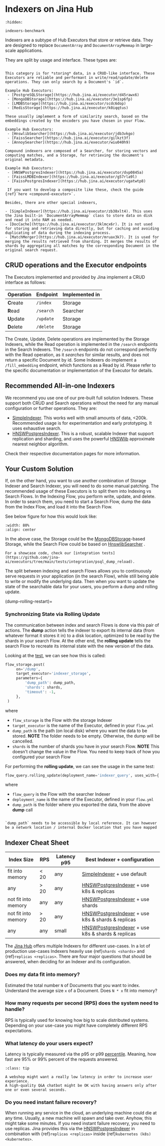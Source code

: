 # Indexers on Jina Hub

```{toctree}
:hidden:

indexers-benchmark
```

Indexers are a subtype of Hub Executors that store or retrieve data. They are designed to replace `DocumentArray` and `DocumentArrayMemmap` in large-scale applications.

They are split by usage and interface. These types are:

```{tab} Storage

This category is for *storing* data, in a CRUD-like interface. These Executors are reliable and performant in write/read/update/delete operations. They can only search by a Document's `id`.

Example Hub Executors:
 - [PostgreSQLStorage](https://hub.jina.ai/executor/d45rawx6)
 - [MongoDBStorage](https://hub.jina.ai/executor/3e1sp6fp)
 - [LMDBStorage](https://hub.jina.ai/executor/scdc6dop)
 - [RedisStorage](https://hub.jina.ai/executor/k0iqqtus)
```
```{tab} Vector Searcher
These usually implement a form of similarity search, based on the embeddings created by the encoders you have chosen in your Flow.

Example Hub Executors:
 - [HnswlibSearcher](https://hub.jina.ai/executor/jdb3vkgo) 
 - [FaissSearcher](https://hub.jina.ai/executor/gilkzt3f)
 - [AnnoySearcher](https://hub.jina.ai/executor/wiu040h9) 
```
```{tab} Compound Indexer
Compound indexers are composed of a Searcher, for storing vectors and computing matches, and a Storage, for retrieving the document's original metadata.

Example Hub Executors:
 - [HNSWPostgresIndexer](https://hub.jina.ai/executor/dvp0845a)
 - [FaissLMDBIndexer](https://hub.jina.ai/executor/g57rla9l)
 - [FaissPostgresIndexer](https://hub.jina.ai/executor/ugatwtp8)
 
 If you want to develop a composite like these, check the guide {ref}`here <compound-executor>`.
```

```{tip}
Besides, there are other special indexers,

- [SimpleIndexer](https://hub.jina.ai/executor/zb38xlt4). This uses the Jina built-in `DocumentArrayMemmap` class to store data on disk and read it into RAM as needed. 
- [DocCache](https://hub.jina.ai/executor/3klmcx6r). It is not used for storing and retrieving data directly, but for caching and avoiding duplicating of data during the indexing process.
- [MatchMerger](https://hub.jina.ai/executor/mruax3k7). It is used for merging the results retrieved from sharding. It merges the results of shards by aggregating all matches by the corresponding Document in the original search request. 

```

## CRUD operations and the Executor endpoints

The Executors implemented and provided by Jina implement a CRUD interface as follows:

| Operation  | Endpoint  | Implemented in |
|------------|-----------|----------------|
| **C**reate | `/index`  | Storage        |
| **R**ead   | `/search` | Searcher       |
| **U**pdate | `/update` | Storage        |
| **D**elete | `/delete` | Storage        |

The Create, Update, Delete operations are implemented by the Storage Indexers, while the Read operation is implemented in the `/search` endpoints in the Search Indexers. 
The `/search` endpoints do not correspond perfectly with the Read operation, as it _searches_ for similar results, and does not return a specific Document by id.
Some Indexers do implement a `/fill_embedding` endpoint, which functions as a Read by id.
Please refer to the specific documentation or implementation of the Executor for details.

## Recommended All-in-one Indexers

We recommend you use one of our pre-built full solution Indexers.
These support both CRUD and Search operations without the need for any manual configuration or further operations.
They are: 

- [SimpleIndexer](https://hub.jina.ai/executor/zb38xlt4). This works well with small amounts of data, <200k. Recommended usage is for experimentation and early prototyping. It uses exhaustive search.
- [HNSWPostgresIndexer](https://hub.jina.ai/executor/dvp0845a). This is a robust, scalable Indexer that support replication and sharding, and uses the powerful [HNSWlib](https://github.com/nmslib/hnswlib) approximate nearest neighbor algorithm.

Check their respective documentation pages for more information. 

## Your Custom Solution

If, on the other hand, you want to use another combination of Storage Indexer and Search Indexer, you will need to do some manual patching.
The recommended usage of these Executors is to split them into Indexing vs Search Flows.
In the Indexing Flow, you perform write, update, and delete.
In order to search them, you need to start a Search Flow, dump the data from the Index Flow, and load it into the Search Flow.

See below figure for how this would look like:

```{figure} ../../../.github/images/replicas.png
:width: 80%
:align: center
```

In the above case, the Storage could be the [MongoDBStorage](https://hub.jina.ai/executor/3e1sp6fp)-based Storage, while the Search Flow could be based on [HnswlibSearcher](https://hub.jina.ai/executor/jdb3vkgo) .

```{tip}
For a showcase code, check our [integration tests](https://github.com/jina-ai/executors/tree/main/tests/integration/psql_dump_reload).
```

The split between indexing and search Flows allows you to continuously serve requests in your application (in the search Flow), while still being able to write or modify the underlying data. Then when you want to update the state of the searchable data for your users, you perform a dump and rolling update.

(dump-rolling-restart)=
### Synchronizing State via Rolling Update

The communication between index and search Flows is done via this pair of actions.
The **dump** action tells the indexer to export its internal data (from whatever format it stores it in) to a disk location, optimized to be read by the shards in your search Flow.
At the other end, the **rolling update** tells the search Flow to recreate its internal state with the new version of the data.

Looking at the [test](https://github.com/jina-ai/executors/tree/main/tests/integration/psql_dump_reload/test_dump_psql.py), we can see how this is called:

```python
flow_storage.post(
     on='/dump',
     target_executor='indexer_storage',
     parameters={
         'dump_path': dump_path,
         'shards': shards,
         'timeout': -1,
     },
 )
```

where

- `flow_storage` is the Flow with the storage Indexer
- `target_executor` is the name of the Executor, defined in your `flow.yml`
- `dump_path` is the path (on local disk) where you want the data to be stored. **NOTE** The folder needs to be empty. Otherwise, the dump will be cancelled. 
- `shards` is the number of shards you have in your search Flow. **NOTE** This doesn't change the value in the Flow. You need to keep track of how you configured your search Flow

For performing the **rolling update**, we can see the usage in the same test:

```python
flow_query.rolling_update(deployment_name='indexer_query', uses_with={'dump_path': dump_path})
```

where

- `flow_query` is the Flow with the searcher Indexer
- `deployment_name` is the name of the Executor, defined in your `flow.yml`
- `dump_path` is the folder where you exported the data, from the above **dump** call

```{note}

`dump_path` needs to be accessible by local reference. It can however be a network location / internal Docker location that you have mapped 

```

## Indexer Cheat Sheet

| Index Size | RPS | Latency p95 | Best Indexer + configuration |
| --- | --- | --- | --- |
| fit into memory | < 20 | any | [SimpleIndexer](https://hub.jina.ai/executor/zb38xlt4) + use default |
| any | > 20 | any | [HNSWPostgresIndexer](https://hub.jina.ai/executor/dvp0845a) + use k8s & replicas |
| not fit into memory | any | any | [HNSWPostgresIndexer](https://hub.jina.ai/executor/dvp0845a) + use shards |
| not fit into memory | > 20 | any | [HNSWPostgresIndexer](https://hub.jina.ai/executor/dvp0845a) + use k8s & shards & replicas|
| any | any | small | [HNSWPostgresIndexer](https://hub.jina.ai/executor/dvp0845a) + use k8s & shards & replicas|


The [Jina Hub](http://hub.jina.ai) offers multiple Indexers for different use-cases.
In a lot of production use-cases Indexers heavily use {ref}`shards <shards>` and {ref}`replicas <replicas>`.
There are four major questions that should be answered, when deciding for an Indexer and its configuration.


### Does my data fit into memory?

Estimated the total number `N` of Documents that you want to index.
Understand the average size `x` of a Document.
Does `N * x` fit into memory?

### How many requests per second (RPS) does the system need to handle?

RPS is typically used for knowing how big to scale distributed systems.
Depending on your use-case you might have completely different RPS expectations.

### What latency do your users expect?

Latency is typically measured via the p95 or p99 [percentile](https://en.wikipedia.org/wiki/Percentile).
Meaning, how fast are 95% or 99% percent of the requests answered.

```{admonition} Tip
:class: tip

A webshop might want a really low latency in order to increase user experience.
A high-quality Q&A chatbot might be OK with having answers only after one or even several seconds.
```

### Do you need instant failure recovery?

When running any service in the cloud, an underlying machine could die at any time.
Usually, a new machine will spawn and take over.
Anyhow, this might take some minutes.
If you need instant failure recovery, you need to use replicas.
Jina provides this via the [HNSWPostgresIndexer](https://hub.jina.ai/executor/dvp0845a) in combination with {ref}`replicas <replicas>` inside {ref}`kubernetes (k8s) <kubernetes>`.
